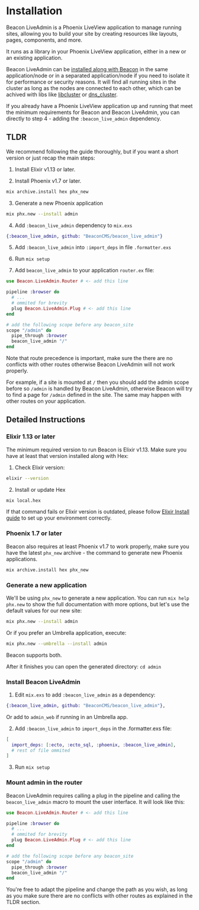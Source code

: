 # Installation

Beacon LiveAdmin is a Phoenix LiveView application to manage running sites, allowing you to build your site by creating resources like layouts, pages, components, and more.

It runs as a library in your Phoenix LiveView application, either in a new or an existing application.

Beacon LiveAdmin can be [installed along with Beacon](https://github.com/BeaconCMS/beacon/blob/main/guides/installation.md) in the same application/node or in a separated application/node if you need to isolate it for performance or security reasons.
It will find all running sites in the cluster as long as the nodes are connected to each other, which can be achived with libs like [libcluster](https://hex.pm/packages/libcluster) or [dns_cluster](https://hex.pm/packages/dns_cluster).

If you already have a Phoenix LiveView application up and running that meet the minimum requirements for Beacon and Beacon LiveAdmin, you can directly to step 4 - adding the `:beacon_live_admin` dependency.

## TLDR

We recommend following the guide thoroughly, but if you want a short version or just recap the main steps:

1. Install Elixir v1.13 or later.

2. Install Phoenix v1.7 or later.

  ```sh
  mix archive.install hex phx_new
  ```

3. Generate a new Phoenix application

  ```sh
  mix phx.new --install admin
  ```

4. Add `:beacon_live_admin` dependency to `mix.exs`

  ```elixir
  {:beacon_live_admin, github: "BeaconCMS/beacon_live_admin"}
  ```

5. Add `:beacon_live_admin` into `:import_deps` in file `.formatter.exs`

6. Run `mix setup`

7. Add `beacon_live_admin` to your application `router.ex` file:

  ```elixir
  use Beacon.LiveAdmin.Router # <- add this line

  pipeline :browser do
    # ...
    # ommited for brevity
    plug Beacon.LiveAdmin.Plug # <- add this line
  end

  # add the following scope before any beacon_site
  scope "/admin" do
    pipe_through :browser
    beacon_live_admin "/"
  end
  ```

Note that route precedence is important, make sure the there are no conflicts with other routes otherwise Beacon LiveAdmin will not work properly.

For example, if a site is mounted at `/` then you should add the admin scope before so `/admin` is handled by Beacon LiveAdmin,
otherwise Beacon will try to find a page for `/admin` defined in the site. The same may happen with other routes on your application.

## Detailed Instructions

### Elixir 1.13 or later

The minimum required version to run Beacon is Elixir v1.13. Make sure you have at least that version installed along with Hex:

1. Check Elixir version:

```sh
elixir --version
```

2. Install or update Hex

```sh
mix local.hex
```

If that command fails or Elixir version is outdated, please follow [Elixir Install guide](https://elixir-lang.org/install.html) to set up your environment correctly.

### Phoenix 1.7 or later

Beacon also requires at least Phoenix v1.7 to work properly, make sure you have the latest `phx_new` archive - the command to generate new Phoenix applications.

```sh
mix archive.install hex phx_new
```

### Generate a new application

We'll be using `phx_new` to generate a new application. You can run `mix help phx.new` to show the full documentation with more options, but let's use the default values for our new site:

```sh
mix phx.new --install admin
```

Or if you prefer an Umbrella application, execute:

```sh
mix phx.new --umbrella --install admin
```

Beacon supports both.

After it finishes you can open the generated directory: `cd admin`

### Install Beacon LiveAdmin

1. Edit `mix.exs` to add `:beacon_live_admin` as a dependency:

```elixir
{:beacon_live_admin, github: "BeaconCMS/beacon_live_admin"},
```

Or add to `admin_web` if running in an Umbrella app.

2. Add `:beacon_live_admin` to `import_deps` in the .formatter.exs file:

```elixir
[
  import_deps: [:ecto, :ecto_sql, :phoenix, :beacon_live_admin],
  # rest of file ommited
]
```

3. Run `mix setup`

### Mount admin in the router

Beacon LiveAdmin requires calling a plug in the pipeline and calling the `beacon_live_admin` macro to mount the user interface. It will look like this:

  ```elixir
  use Beacon.LiveAdmin.Router # <- add this line

  pipeline :browser do
    # ...
    # ommited for brevity
    plug Beacon.LiveAdmin.Plug # <- add this line
  end

  # add the following scope before any beacon_site
  scope "/admin" do
    pipe_through :browser
    beacon_live_admin "/"
  end
  ```

You're free to adapt the pipeline and change the path as you wish, as long as you make sure there are no conflicts with other routes
as explained in the TLDR section.